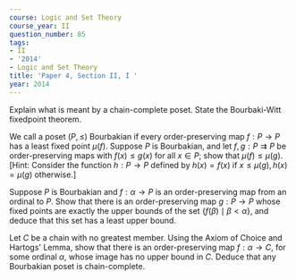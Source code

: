 ```yaml
---
course: Logic and Set Theory
course_year: II
question_number: 85
tags:
- II
- '2014'
- Logic and Set Theory
title: 'Paper 4, Section II, I '
year: 2014
---
```




Explain what is meant by a chain-complete poset. State the Bourbaki-Witt fixedpoint theorem.

We call a poset $(P, \leqslant)$ Bourbakian if every order-preserving map $f: P \rightarrow P$ has a least fixed point $\mu(f)$. Suppose $P$ is Bourbakian, and let $f, g: P \rightrightarrows P$ be order-preserving maps with $f(x) \leqslant g(x)$ for all $x \in P$; show that $\mu(f) \leqslant \mu(g)$. [Hint: Consider the function $h: P \rightarrow P$ defined by $h(x)=f(x)$ if $x \leqslant \mu(g), h(x)=\mu(g)$ otherwise.]

Suppose $P$ is Bourbakian and $f: \alpha \rightarrow P$ is an order-preserving map from an ordinal to $P$. Show that there is an order-preserving map $g: P \rightarrow P$ whose fixed points are exactly the upper bounds of the set $\{f(\beta) \mid \beta<\alpha\}$, and deduce that this set has a least upper bound.

Let $C$ be a chain with no greatest member. Using the Axiom of Choice and Hartogs' Lemma, show that there is an order-preserving map $f: \alpha \rightarrow C$, for some ordinal $\alpha$, whose image has no upper bound in $C$. Deduce that any Bourbakian poset is chain-complete.